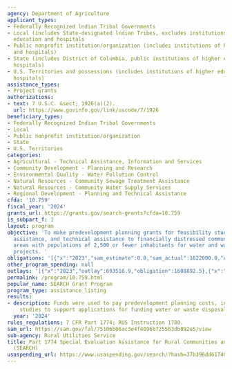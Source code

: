 ```yaml
---
agency: Department of Agriculture
applicant_types:
- Federally Recognized lndian Tribal Governments
- Local (includes State-designated lndian Tribes, excludes institutions of higher
  education and hospitals
- Public nonprofit institution/organization (includes institutions of higher education
  and hospitals)
- State (includes District of Columbia, public institutions of higher education and
  hospitals)
- U.S. Territories and possessions (includes institutions of higher education and
  hospitals)
assistance_types:
- Project Grants
authorizations:
- text: 7 U.S.C. &sect; 1926(a)(2).
  url: https://www.govinfo.gov/link/uscode/7/1926
beneficiary_types:
- Federally Recognized Indian Tribal Governments
- Local
- Public nonprofit institution/organization
- State
- U.S. Territories
categories:
- Agricultural - Technical Assistance, Information and Services
- Community Development - Planning and Research
- Environmental Quality - Water Pollution Control
- Natural Resources - Community Sewage Treatment Assistance
- Natural Resources - Community Water Supply Services
- Regional Development - Planning and Technical Assistance
cfda: '10.759'
fiscal_year: '2024'
grants_url: https://grants.gov/search-grants?cfda=10.759
is_subpart_f: 1
layout: program
objective: 'To make predevelopment planning grants for feasibility studies, design
  assistance, and technical assistance to financially distressed communities in rural
  areas with populations of 2,500 or fewer inhabitants for water and waste disposal
  projects. '
obligations: '[{"x":"2023","sam_estimate":0.0,"sam_actual":1622000.0,"usa_spending_actual":1608892.5},{"x":"2024","sam_estimate":0.0,"sam_actual":1409033.0,"usa_spending_actual":1379033.0},{"x":"2025","sam_estimate":0.0,"sam_actual":1409033.0,"usa_spending_actual":30000.0}]'
other_program_spending: null
outlays: '[{"x":"2023","outlay":693516.9,"obligation":1608892.5},{"x":"2024","outlay":47000.0,"obligation":1379033.0},{"x":"2025","outlay":0.0,"obligation":30000.0}]'
permalink: /program/10.759.html
popular_name: SEARCH Grant Program
program_type: assistance_listing
results:
- description: Funds were used to pay predevelopment planning costs, including feasibility
    studies to support applications for funding water or waste disposal projects.
  year: '2024'
rules_regulations: 7 CFR Part 1774; RUS Instruction 1780.
sam_url: https://sam.gov/fal/75106b06ac3e4f4096b7255b3db092e5/view
sub-agency: Rural Utilities Service
title: Part 1774 Special Evaluation Assistance for Rural Communities and Households
  (SEARCH)
usaspending_url: https://www.usaspending.gov/search/?hash=37b396dd61749fb63e1e4e7ca36a76cc
---
```

